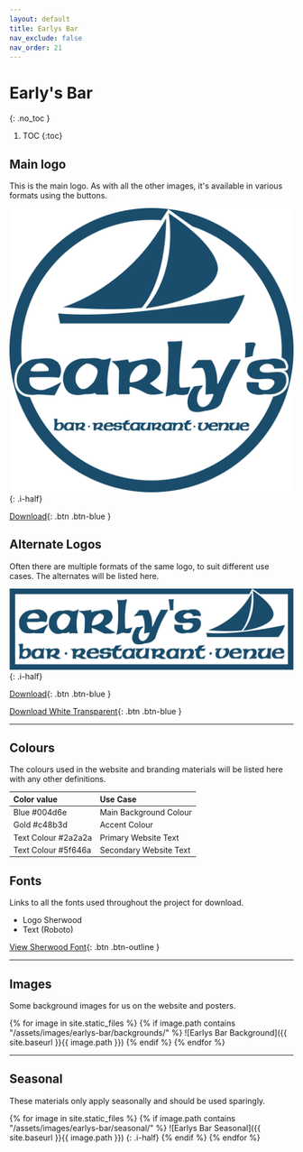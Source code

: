 ```yaml
---
layout: default
title: Earlys Bar
nav_exclude: false
nav_order: 21
---
```


# Early's Bar
{: .no_toc }

1. TOC
{:toc}


## Main logo

This is the main logo. As with all the other images, it's available in various formats using the buttons.

![Earlys Bar Square Logo](/assets/images/earlys-bar/squarelogo.jpg)
{: .i-half}

[Download](/assets/images/earlys-bar/squarelogo.jpg){: .btn .btn-blue }

## Alternate Logos

Often there are multiple formats of the same logo, to suit different use cases. The alternates will be listed here.

![Earlys Bar Main Logo](/assets/images/earlys-bar/early_logo_bar.png)
{: .i-half}

[Download](/assets/images/earlys-bar/early_logo_bar.png){: .btn .btn-blue }

[Download White Transparent](/assets/images/earlys-bar/earlys_logo_white_transparent.png){: .btn .btn-blue }

---

## Colours

The colours used in the website and branding materials will be listed here with any other definitions.

| Color value    | Use Case  | 
|:---------------|:---------------------|
| <span class="d-inline-block p-2 mr-1 v-align-middle" style="background-color:#004d6e" ></span> Blue #004d6e | Main Background Colour |
| <span class="d-inline-block p-2 mr-1 v-align-middle" style="background-color:#c48b3d" ></span> Gold #c48b3d | Accent Colour |
| <span class="d-inline-block p-2 mr-1 v-align-middle" style="background-color:#2a2a2a" ></span> Text Colour #2a2a2a | Primary Website Text |
| <span class="d-inline-block p-2 mr-1 v-align-middle" style="background-color:#5f646a" ></span> Text Colour #5f646a | Secondary Website Text |

## Fonts

Links to all the fonts used throughout the project for download.

* Logo Sherwood
* Text (Roboto)

[View Sherwood Font](https://www.dafont.com/sherwood.font){: .btn .btn-outline }

---

## Images

Some background images for us on the website and posters.

{% for image in site.static_files %}
{% if image.path contains "/assets/images/earlys-bar/backgrounds/" %}
![Earlys Bar Background]({{ site.baseurl }}{{ image.path }})
{% endif %}
{% endfor %}

---

## Seasonal

These materials only apply seasonally and should be used sparingly.

{% for image in site.static_files %}
{% if image.path contains "/assets/images/earlys-bar/seasonal/" %}
![Earlys Bar Seasonal]({{ site.baseurl }}{{ image.path }})
{: .i-half}
{% endif %}
{% endfor %}

<!-- 
![Christmas](/assets/images/earlys-bar/earlys-xmas-squarelogo-red.jpg)
{: .i-half}

![Christmas 2](/assets/images/earlys-bar/earlys-xmas-squarelogo2.jpg)
{: .i-half}

![Easter](/assets/images/earlys-bar/easter-squarelogo-white.png)
{: .i-half}

![Easter](/assets/images/earlys-bar/easter-squarelogo.png)
{: .i-half}

![Valentines](/assets/images/earlys-bar/valentines-squarelogo-transparent.png)
{: .i-half} -->
